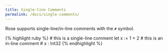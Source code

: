 ```yaml
---
title: Single-line Comments
permalink: /docs/single-comments/
---
```


Rose supports single-line/in-line comments with the `#` symbol.

{% highlight ruby %}
    # this is a single-line comment
    let x := 1 + 2  # this is an in-line comment
    # x : Int32
{% endhighlight %}

